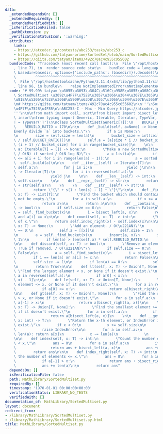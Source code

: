 ```yaml
---
data:
  _extendedDependsOn: []
  _extendedRequiredBy: []
  _extendedVerifiedWith: []
  _isVerificationFailed: false
  _pathExtension: py
  _verificationStatusIcon: ':warning:'
  attributes:
    links:
    - https://atcoder.jp/contests/abc253/tasks/abc253_c
    - https://github.com/tatyam-prime/SortedSet/blob/main/SortedMultiset.py
    - https://qiita.com/tatyam/items/492c70ac4c955c055602
  bundledCode: "Traceback (most recent call last):\n  File \"/opt/hostedtoolcache/Python/3.11.4/x64/lib/python3.11/site-packages/onlinejudge_verify/documentation/build.py\"\
    , line 71, in _render_source_code_stat\n    bundled_code = language.bundle(stat.path,\
    \ basedir=basedir, options={'include_paths': [basedir]}).decode()\n          \
    \         ^^^^^^^^^^^^^^^^^^^^^^^^^^^^^^^^^^^^^^^^^^^^^^^^^^^^^^^^^^^^^^^^^^^^^^^^^^^^^^^^^\n\
    \  File \"/opt/hostedtoolcache/Python/3.11.4/x64/lib/python3.11/site-packages/onlinejudge_verify/languages/python.py\"\
    , line 96, in bundle\n    raise NotImplementedError\nNotImplementedError\n"
  code: "# 99.99% tatyam \u3055\u3093\u304C\u516C\u958B\u3055\u308C\u3066\u3044\u308B\
    \ SortedMultiset \u3092\u4F7F\u7528\u3057\u3066\u3044\u307E\u3059\n# \u4E00\u90E8\
    \u81EA\u5206\u7528\u306B\u5909\u63DB\u3057\u3066\u3044\u307E\u3059\n\n# https://github.com/tatyam-prime/SortedSet/blob/main/SortedMultiset.py\n\
    \n# https://qiita.com/tatyam/items/492c70ac4c955c055602\n\n'''\nSortedMultiset\u306E\
    \u4F7F\u7528\u4F8B\n\nABC253-C - Max - Min Query https://atcoder.jp/contests/abc253/tasks/abc253_c\n\
    '''\n\n\nfrom math import ceil, sqrt\nfrom bisect import bisect_left, bisect_right,\
    \ insort\nfrom typing import Generic, Iterable, Iterator, TypeVar, Union, List\n\
    T = TypeVar('T')\n\nclass SortedMultiset(Generic[T]):\n    BUCKET_RATIO = 50\n\
    \    REBUILD_RATIO = 170\n\n\n    def _build(self, a=None) -> None:\n        \"\
    Evenly divide `a` into buckets.\"\n        if a is None:\n            a = list(self)\n\
    \n        size = self.size = len(a)\n        bucket_size = int(ceil(sqrt(size\
    \ / self.BUCKET_RATIO)))\n        self.a = [a[size * i // bucket_size : size *\
    \ (i + 1) // bucket_size] for i in range(bucket_size)]\n    \n\n    def __init__(self,\
    \ a: Iterable[T] = []) -> None:\n        \"Make a new SortedMultiset from iterable.\
    \ / O(N) if sorted / O(N log N)\"\n        a = list(a)\n        if not all(a[i]\
    \ <= a[i + 1] for i in range(len(a) - 1)):\n            a = sorted(a)\n      \
    \  self._build(a)\n\n\n    def __iter__(self) -> Iterator[T]:\n        for i in\
    \ self.a:\n            for j in i:\n                yield j\n\n\n    def __reversed__(self)\
    \ -> Iterator[T]:\n        for i in reversed(self.a):\n            for j in reversed(i):\n\
    \                yield j\n    \n\n    def __len__(self) -> int:\n        return\
    \ self.size\n    \n\n    def __repr__(self) -> str:\n        return \"SortedMultiset\"\
    \ + str(self.a)\n    \n    \n    def __str__(self) -> str:\n        s = str(list(self))\n\
    \        return \"{\" + s[1 : len(s) - 1] + \"}\"\n\n\n    def _find_bucket(self,\
    \ x: T) -> List[T]:\n        \"Find the bucket which should contain x. self must\
    \ not be empty.\"\n        for a in self.a:\n            if x <= a[-1]:\n    \
    \            return a\n\n        return a\n\n\n    def __contains__(self, x: T)\
    \ -> bool:\n        if self.size == 0:\n            return False\n\n        a\
    \ = self._find_bucket(x)\n        i = bisect_left(a, x)\n        return i != len(a)\
    \ and a[i] == x\n\n\n    def count(self, x: T) -> int:\n        \"Count the number\
    \ of x.\"\n        return self.index_right(x) - self.index(x)\n\n\n    def add(self,\
    \ x: T) -> None:\n        \"Add an element. / O(\u221AN)\"\n        if self.size\
    \ == 0:\n            self.a = [[x]]\n            self.size = 1\n            return\n\
    \n        a = self._find_bucket(x)\n        insort(a, x)\n        self.size +=\
    \ 1\n\n        if len(a) > len(self.a) * self.REBUILD_RATIO:\n            self._build()\n\
    \n\n    def discard(self, x: T) -> bool:\n        \"Remove an element and return\
    \ True if removed. / O(\u221AN)\"\n        if self.size == 0:\n            return\
    \ False\n\n        a = self._find_bucket(x)\n        i = bisect_left(a, x)\n\n\
    \        if i == len(a) or a[i] != x:\n            return False\n\n        a.pop(i)\n\
    \        self.size -= 1\n\n        if len(a) == 0:\n            self._build()\n\
    \n        return True\n\n\n    def lt(self, x: T) -> Union[T, None]:\n       \
    \ \"Find the largest element < x, or None if it doesn't exist.\"\n        for\
    \ a in reversed(self.a):\n            if a[0] < x:\n                return a[bisect_left(a,\
    \ x) - 1]\n\n\n    def le(self, x: T) -> Union[T, None]:\n        \"Find the largest\
    \ element <= x, or None if it doesn't exist.\"\n        for a in reversed(self.a):\n\
    \            if a[0] <= x:\n                return a[bisect_right(a, x) - 1]\n\
    \n\n    def gt(self, x: T) -> Union[T, None]:\n        \"Find the smallest element\
    \ > x, or None if it doesn't exist.\"\n        for a in self.a:\n            if\
    \ a[-1] > x:\n                return a[bisect_right(a, x)]\n\n    \n    def ge(self,\
    \ x: T) -> Union[T, None]:\n        \"Find the smallest element >= x, or None\
    \ if it doesn't exist.\"\n        for a in self.a:\n            if a[-1] >= x:\n\
    \                return a[bisect_left(a, x)]\n    \n\n    def __getitem__(self,\
    \ x: int) -> T:\n        \"Return the x-th element, or IndexError if it doesn't\
    \ exist.\"\n        if x < 0:\n            x += self.size\n\n        if x < 0:\n\
    \            raise IndexError\n\n        for a in self.a:\n            if x <\
    \ len(a): return a[x]\n            x -= len(a)\n            \n        raise IndexError\n\
    \n\n    def index(self, x: T) -> int:\n        \"Count the number of elements\
    \ < x.\"\n        ans = 0\n        for a in self.a:\n            if a[-1] >= x:\n\
    \                return ans + bisect_left(a, x)\n            ans += len(a)\n\n\
    \        return ans\n\n\n    def index_right(self, x: T) -> int:\n        \"Count\
    \ the number of elements <= x.\"\n        ans = 0\n        for a in self.a:\n\
    \            if a[-1] > x:\n                return ans + bisect_right(a, x)\n\
    \            ans += len(a)\n\n        return ans"
  dependsOn: []
  isVerificationFile: false
  path: MathLibrary/SortedMultiset.py
  requiredBy: []
  timestamp: '1970-01-01 00:00:00+00:00'
  verificationStatus: LIBRARY_NO_TESTS
  verifiedWith: []
documentation_of: MathLibrary/SortedMultiset.py
layout: document
redirect_from:
- /library/MathLibrary/SortedMultiset.py
- /library/MathLibrary/SortedMultiset.py.html
title: MathLibrary/SortedMultiset.py
---
```

